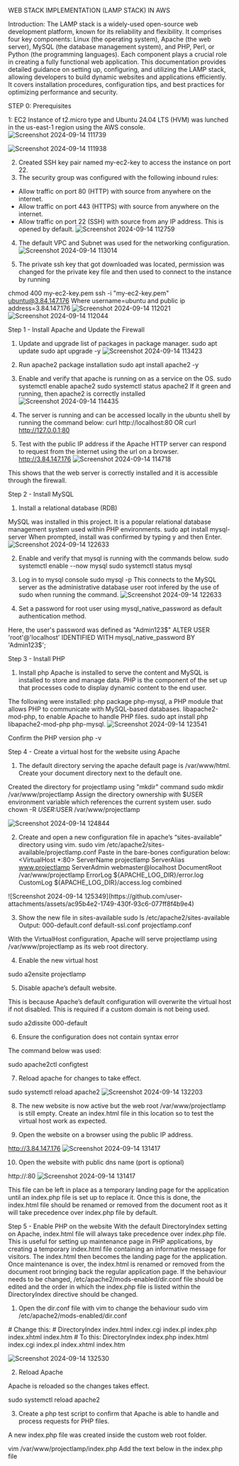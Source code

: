 WEB STACK IMPLEMENTATION (LAMP STACK) IN AWS

Introduction:
The LAMP stack is a widely-used open-source web development platform, known for its reliability and flexibility. It comprises four key components: Linux (the operating system), Apache (the web server), MySQL (the database management system), and PHP, Perl, or Python (the programming languages). Each component plays a crucial role in creating a fully functional web application. This documentation provides detailed guidance on setting up, configuring, and utilizing the LAMP stack, allowing developers to build dynamic websites and applications efficiently. It covers installation procedures, configuration tips, and best practices for optimizing performance and security.

STEP 0: Prerequisites

1: EC2 Instance of t2.micro type and Ubuntu 24.04 LTS (HVM) was lunched in the us-east-1 region using the AWS console.
![Screenshot 2024-09-14 111739](https://github.com/user-attachments/assets/55a9569b-3249-4fa7-9521-e2788bdfa32b)

![Screenshot 2024-09-14 111938](https://github.com/user-attachments/assets/044391af-4b3f-4708-a75a-841f17bb8167)

2. Created SSH key pair named my-ec2-key to access the instance on port 22.
3.  The security group was configured with the following inbound rules:
  - Allow traffic on port 80 (HTTP) with source from anywhere on the internet.
  - Allow traffic on port 443 (HTTPS) with source from anywhere on the internet.
  - Allow traffic on port 22 (SSH) with source from any IP address. This is opened by default.
![Screenshot 2024-09-14 112759](https://github.com/user-attachments/assets/c7f80e93-bf36-4f35-b1ee-ee39860fc2da)

4. The default VPC and Subnet was used for the networking configuration.
![Screenshot 2024-09-14 113014](https://github.com/user-attachments/assets/7e92e9d2-985f-4300-a04b-813fcd97463c)


5. The private ssh key that got downloaded was located, permission was changed for the private key file and then used to connect to the instance by running

chmod 400 my-ec2-key.pem
ssh -i "my-ec2-key.pem" ubuntu@3.84.147.176
Where username=ubuntu and public ip address=3.84.147.176
![Screenshot 2024-09-14 112021](https://github.com/user-attachments/assets/e8b082ec-c09c-4203-bea4-c6b4ecf717ce)
![Screenshot 2024-09-14 112044](https://github.com/user-attachments/assets/e61bafec-ff1a-47e8-99a6-e83a804ac3d3)


Step 1 - Install Apache and Update the Firewall
1. Update and upgrade list of packages in package manager.
   sudo apt update
   sudo apt upgrade -y
![Screenshot 2024-09-14 113423](https://github.com/user-attachments/assets/6228241d-d626-46e8-8114-9eb82a17184a)


2. Run apache2 package installation
  sudo apt install apache2 -y
3. Enable and verify that apache is running on as a service on the OS.
   sudo systemctl enable apache2
   sudo systemctl status apache2
If it green and running, then apache2 is correctly installed
![Screenshot 2024-09-14 114435](https://github.com/user-attachments/assets/0cb554b8-5d1f-49c3-abb5-3d582cf1e3a9)


4. The server is running and can be accessed locally in the ubuntu shell by running the command below:
   curl http://localhost:80
  OR
  curl http://127.0.0.1:80
5. Test with the public IP address if the Apache HTTP server can respond to request from the internet using the url on a browser.
 http://3.84.147.176
![Screenshot 2024-09-14 114718](https://github.com/user-attachments/assets/975a87fb-bd35-43b2-b585-535e668428d3)

This shows that the web server is correctly installed and it is accessible through the firewall.

Step 2 - Install MySQL
1. Install a relational database (RDB)

MySQL was installed in this project. It is a popular relational database management system used within PHP environments.
  sudo apt install mysql-server
When prompted, install was confirmed by typing y and then Enter.
![Screenshot 2024-09-14 122633](https://github.com/user-attachments/assets/9e08c60c-f8f7-4632-9a72-d4a3eab09262)

2. Enable and verify that mysql is running with the commands below.
   sudo systemctl enable --now mysql
   sudo systemctl status mysql

3.  Log in to mysql console
   sudo mysql -p
This connects to the MySQL server as the administrative database user root infered by the use of sudo when running the command.
![Screenshot 2024-09-14 122633](https://github.com/user-attachments/assets/c592f627-9669-4d28-a6e9-fbc2ea05d116)

4. Set a password for root user using mysql_native_password as default authentication method.

Here, the user's password was defined as "Admin123$"
  ALTER USER 'root'@'localhost' IDENTIFIED WITH mysql_native_password BY 'Admin123$';


Step 3 - Install PHP
1. Install php Apache is installed to serve the content and MySQL is installed to store and manage data. PHP is the component of the set up that processes code to display dynamic content to the end user.

The following were installed:
php package
php-mysql, a PHP module that allows PHP to communicate with MySQL-based databases.
libapache2-mod-php, to enable Apache to handle PHP files.
  sudo apt install php libapache2-mod-php php-mysql.
 ![Screenshot 2024-09-14 123541](https://github.com/user-attachments/assets/46e33458-dfde-438a-bdc5-98ecf69c850b)

Confirm the PHP version
php -v

Step 4 - Create a virtual host for the website using Apache
1. The default directory serving the apache default page is /var/www/html. Create your document directory next to the default one.

Created the directory for projectlamp using "mkdir" command
  sudo mkdir /var/www/projectlamp
Assign the directory ownership with $USER environment variable which references the current system user.
  sudo chown -R $USER:$USER /var/www/projectlamp
  
![Screenshot 2024-09-14 124844](https://github.com/user-attachments/assets/2d19158a-3cbd-473d-9f32-8662915454ff)

2. Create and open a new configuration file in apache’s “sites-available” directory using vim.
   sudo vim /etc/apache2/sites-available/projectlamp.conf
Paste in the bare-bones configuration below:
<VirtualHost *:80>
  ServerName projectlamp
  ServerAlias www.projectlamp
  ServerAdmin webmaster@localhost
  DocumentRoot /var/www/projectlamp
  ErrorLog ${APACHE_LOG_DIR}/error.log
  CustomLog ${APACHE_LOG_DIR}/access.log combined
</VirtualHost>
![Screenshot 2024-09-14 125349](https://github.com/user-attachments/assets/ac95b4e2-1749-430f-93c6-077ff8f4b9e4)


3. Show the new file in sites-available
  sudo ls /etc/apache2/sites-available
Output:
000-default.conf default-ssl.conf projectlamp.conf

With the VirtualHost configuration, Apache will serve projectlamp using /var/www/projectlamp as its web root directory.

4. Enable the new virtual host

sudo a2ensite projectlamp

5. Disable apache’s default website.

This is because Apache’s default configuration will overwrite the virtual host if not disabled. This is required if a custom domain is not being used.

sudo a2dissite 000-default

6. Ensure the configuration does not contain syntax error

The command below was used:

sudo apache2ctl configtest

7. Reload apache for changes to take effect.

sudo systemctl reload apache2
![Screenshot 2024-09-14 132203](https://github.com/user-attachments/assets/bd155a60-bde7-4c97-83a4-f0e524c740b7)



8. The new website is now active but the web root /var/www/projectlamp is still empty. Create an index.html file in this location so to test the virtual host work as expected.

9. Open the website on a browser using the public IP address.

http://3.84.147.176
![Screenshot 2024-09-14 131417](https://github.com/user-attachments/assets/dd97b0d1-e818-4c24-a07a-eed5f7529745)

10. Open the website with public dns name (port is optional)

http://<public-DNS-name>:80
![Screenshot 2024-09-14 131417](https://github.com/user-attachments/assets/23f66937-7172-403f-a3b7-7b91d2948903)



This file can be left in place as a temporary landing page for the application until an index.php file is set up to replace it. Once this is done, the index.html file should be renamed or removed from the document root as it will take precedence over index.php file by default.

Step 5 - Enable PHP on the website
With the default DirectoryIndex setting on Apache, index.html file will always take precedence over index.php file. This is useful for setting up maintenance page in PHP applications, by creating a temporary index.html file containing an informative message for visitors. The index.html then becomes the landing page for the application. Once maintenance is over, the index.html is renamed or removed from the document root bringing back the regular application page. If the behaviour needs to be changed, /etc/apache2/mods-enabled/dir.conf file should be edited and the order in which the index.php file is listed within the DirectoryIndex directive should be changed.

1. Open the dir.conf file with vim to change the behaviour
  sudo vim /etc/apache2/mods-enabled/dir.conf
  <IfModule mod_dir.c>
  # Change this:
  # DirectoryIndex index.html index.cgi index.pl index.php index.xhtml index.htm
  # To this:
  DirectoryIndex index.php index.html index.cgi index.pl index.xhtml index.htm
</IfModule>

![Screenshot 2024-09-14 132530](https://github.com/user-attachments/assets/a5cca97b-1540-4ce4-8edd-ba8759e19658)

2. Reload Apache

Apache is reloaded so the changes takes effect.

sudo systemctl reload apache2

3. Create a php test script to confirm that Apache is able to handle and process requests for PHP files.

A new index.php file was created inside the custom web root folder.

vim /var/www/projectlamp/index.php
Add the text below in the index.php file

<?php
phpinfo();
![Screenshot 2024-09-14 132819](https://github.com/user-attachments/assets/6c42c237-2fb8-4007-8a3c-be3e0c6da69a)


4. Now refresh the page

![Screenshot 2024-09-14 132903](https://github.com/user-attachments/assets/980127fb-8d1b-4256-843d-39fba363434d)


This page provides information about the server from the perspective of PHP. It is useful for debugging and to ensure the settings are being applied correctly.

After checking the relevant information about the server through this page, It’s best to remove the file created as it contains sensitive information about the PHP environment and the ubuntu server. It can always be recreated if the information is needed later.

sudo rm /var/www/projectlamp/index.php
Conclusion:

The LAMP stack provides a robust and flexible platform for developing and deploying web applications. By following the guidelines outlined in this documentation, It was possible to set up, configure, and maintain a LAMP environment effectively, enabling the creation of powerful and scalable web solutions.
![Screenshot 2024-09-14 134423](https://github.com/user-attachments/assets/d3ec5967-1e9a-486b-bab1-5fbe413a018e)

